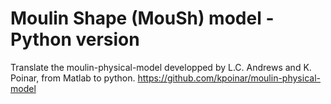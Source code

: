 # Moulin Shape (MouSh) model - Python version
Translate the moulin-physical-model developped by L.C. Andrews and K. Poinar, from Matlab to python.
https://github.com/kpoinar/moulin-physical-model
